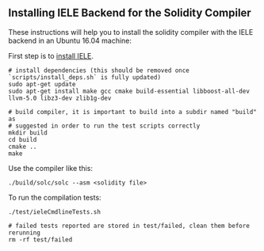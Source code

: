 ## Installing IELE Backend for the Solidity Compiler

These instructions will help you to install the solidity compiler with the IELE backend in an Ubuntu 16.04 machine:

First step is to [install IELE](https://github.com/runtimeverification/iele-semantics/blob/master/INSTALL.md).

```
# install dependencies (this should be removed once `scripts/install_deps.sh` is fully updated)
sudo apt-get update
sudo apt-get install make gcc cmake build-essential libboost-all-dev llvm-5.0 libz3-dev zlib1g-dev

# build compiler, it is important to build into a subdir named "build" as
# suggested in order to run the test scripts correctly
mkdir build
cd build
cmake ..
make
```

Use the compiler like this:
```
./build/solc/solc --asm <solidity file>
```

To run the compilation tests:
```
./test/ieleCmdlineTests.sh

# failed tests reported are stored in test/failed, clean them before rerunning
rm -rf test/failed
```
